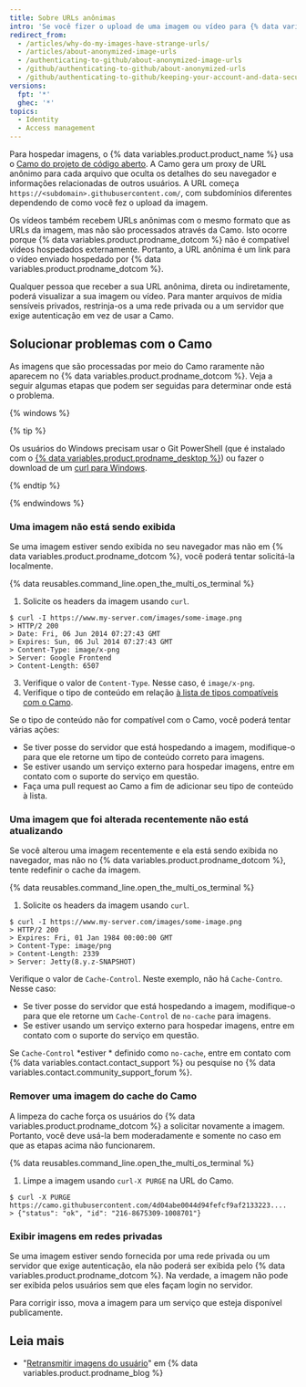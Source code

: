 ```yaml
---
title: Sobre URLs anônimas
intro: 'Se você fizer o upload de uma imagem ou vídeo para {% data variables.product.product_name %}, a URL da imagem ou vídeo será modificada para que suas informações não sejam rastreáveis.'
redirect_from:
  - /articles/why-do-my-images-have-strange-urls/
  - /articles/about-anonymized-image-urls
  - /authenticating-to-github/about-anonymized-image-urls
  - /github/authenticating-to-github/about-anonymized-urls
  - /github/authenticating-to-github/keeping-your-account-and-data-secure/about-anonymized-urls
versions:
  fpt: '*'
  ghec: '*'
topics:
  - Identity
  - Access management
---
```


Para hospedar imagens, o {% data variables.product.product_name %} usa o [Camo do projeto de código aberto](https://github.com/atmos/camo). A Camo gera um proxy de URL anônimo para cada arquivo que oculta os detalhes do seu navegador e informações relacionadas de outros usuários. A URL começa `https://<subdomain>.githubusercontent.com/`, com subdomínios diferentes dependendo de como você fez o upload da imagem.

Os vídeos também recebem URLs anônimas com o mesmo formato que as URLs da imagem, mas não são processados através da Camo. Isto ocorre porque {% data variables.product.prodname_dotcom %} não é compatível vídeos hospedados externamente. Portanto, a URL anônima é um link para o vídeo enviado hospedado por {% data variables.product.prodname_dotcom %}.

Qualquer pessoa que receber a sua URL anônima, direta ou indiretamente, poderá visualizar a sua imagem ou vídeo. Para manter arquivos de mídia sensíveis privados, restrinja-os a uma rede privada ou a um servidor que exige autenticação em vez de usar a Camo.

## Solucionar problemas com o Camo

As imagens que são processadas por meio do Camo raramente não aparecem no {% data variables.product.prodname_dotcom %}. Veja a seguir algumas etapas que podem ser seguidas para determinar onde está o problema.

{% windows %}

{% tip %}

Os usuários do Windows precisam usar o Git PowerShell (que é instalado com o [{% data variables.product.prodname_desktop %}](https://desktop.github.com/)) ou fazer o download de um [curl para Windows](http://curl.haxx.se/download.html).

{% endtip %}

{% endwindows %}

### Uma imagem não está sendo exibida

Se uma imagem estiver sendo exibida no seu navegador mas não em {% data variables.product.prodname_dotcom %}, você poderá tentar solicitá-la localmente.

{% data reusables.command_line.open_the_multi_os_terminal %}
1. Solicite os headers da imagem usando `curl`.
  ```shell
  $ curl -I https://www.my-server.com/images/some-image.png
  > HTTP/2 200
  > Date: Fri, 06 Jun 2014 07:27:43 GMT
  > Expires: Sun, 06 Jul 2014 07:27:43 GMT
  > Content-Type: image/x-png
  > Server: Google Frontend
  > Content-Length: 6507
  ```
3. Verifique o valor de `Content-Type`. Nesse caso, é `image/x-png`.
4. Verifique o tipo de conteúdo em relação [à lista de tipos compatíveis com o Camo](https://github.com/atmos/camo/blob/master/mime-types.json).

Se o tipo de conteúdo não for compatível com o Camo, você poderá tentar várias ações:
  * Se tiver posse do servidor que está hospedando a imagem, modifique-o para que ele retorne um tipo de conteúdo correto para imagens.
  * Se estiver usando um serviço externo para hospedar imagens, entre em contato com o suporte do serviço em questão.
  * Faça uma pull request ao Camo a fim de adicionar seu tipo de conteúdo à lista.

### Uma imagem que foi alterada recentemente não está atualizando

Se você alterou uma imagem recentemente e ela está sendo exibida no navegador, mas não no {% data variables.product.prodname_dotcom %}, tente redefinir o cache da imagem.

{% data reusables.command_line.open_the_multi_os_terminal %}
1. Solicite os headers da imagem usando `curl`.
  ```shell
  $ curl -I https://www.my-server.com/images/some-image.png
  > HTTP/2 200
  > Expires: Fri, 01 Jan 1984 00:00:00 GMT
  > Content-Type: image/png
  > Content-Length: 2339
  > Server: Jetty(8.y.z-SNAPSHOT)
  ```

Verifique o valor de `Cache-Control`. Neste exemplo, não há `Cache-Contro`. Nesse caso:
  * Se tiver posse do servidor que está hospedando a imagem, modifique-o para que ele retorne um `Cache-Control` de `no-cache` para imagens.
  * Se estiver usando um serviço externo para hospedar imagens, entre em contato com o suporte do serviço em questão.

 Se `Cache-Control` *estiver * definido como `no-cache`, entre em contato com {% data variables.contact.contact_support %} ou pesquise no {% data variables.contact.community_support_forum %}.

### Remover uma imagem do cache do Camo

A limpeza do cache força os usuários do {% data variables.product.prodname_dotcom %} a solicitar novamente a imagem. Portanto, você deve usá-la bem moderadamente e somente no caso em que as etapas acima não funcionarem.

{% data reusables.command_line.open_the_multi_os_terminal %}
1. Limpe a imagem usando `curl-X PURGE` na URL do Camo.
  ```shell
  $ curl -X PURGE https://camo.githubusercontent.com/4d04abe0044d94fefcf9af2133223....
  > {"status": "ok", "id": "216-8675309-1008701"}
  ```

### Exibir imagens em redes privadas

Se uma imagem estiver sendo fornecida por uma rede privada ou um servidor que exige autenticação, ela não poderá ser exibida pelo {% data variables.product.prodname_dotcom %}. Na verdade, a imagem não pode ser exibida pelos usuários sem que eles façam login no servidor.

Para corrigir isso, mova a imagem para um serviço que esteja disponível publicamente.

## Leia mais

- "[Retransmitir imagens do usuário](https://github.com/blog/1766-proxying-user-images)" em {% data variables.product.prodname_blog %}
